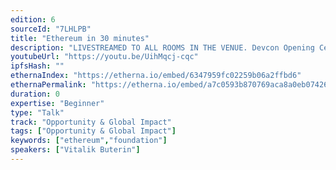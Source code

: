 ```yaml
---
edition: 6
sourceId: "7LHLPB"
title: "Ethereum in 30 minutes"
description: "LIVESTREAMED TO ALL ROOMS IN THE VENUE. Devcon Opening Ceremonies featuring Aya Miyaguchi, Danny Ryan, Tim Beiko, Carl Beekhuizen, Jonathan Mann, & Skylar Weaver."
youtubeUrl: "https://youtu.be/UihMqcj-cqc"
ipfsHash: ""
ethernaIndex: "https://etherna.io/embed/6347959fc02259b06a2ffbd6"
ethernaPermalink: "https://etherna.io/embed/a7c0593b870769aca8a0eb074261bcde8a473993f143dad3d1f31f6f10c8333e"
duration: 0
expertise: "Beginner"
type: "Talk"
track: "Opportunity & Global Impact"
tags: ["Opportunity & Global Impact"]
keywords: ["ethereum","foundation"]
speakers: ["Vitalik Buterin"]
---
```


